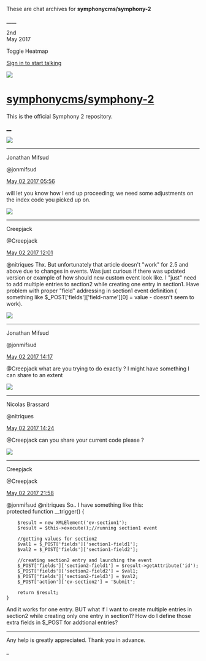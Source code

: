 These are chat archives for **symphonycms/symphony-2**

[__](/symphonycms/symphony-2/archives/2017/05/03)[__](/symphonycms/symphony-2/archives/2017/05/01)

2nd  
May 2017

Toggle Heatmap

[Sign in to start talking](/login?action=login&button=archive-login)

![](https://avatars-02.gitter.im/group/iv/3/57542c45c43b8c601977197e?s=48)

#  [symphonycms/symphony-2](/symphonycms/symphony-2)

This is the official Symphony 2 repository.

[ __](/orgs/symphonycms/rooms "More symphonycms rooms")

![](https://avatars1.githubusercontent.com/u/859775?v=4&s=30)

____

Jonathan Mifsud

@jonmifsud

[May 02 2017
05:56](https://gitter.im/symphonycms/symphony-2?at=59081f9208c00c092ad5a270)

will let you know how I end up proceeding; we need some adjustments on the
index code you picked up on.

![](https://avatars2.githubusercontent.com/u/9318776?v=4&s=30)

____

Creepjack

@Creepjack

[May 02 2017
12:01](https://gitter.im/symphonycms/symphony-2?at=5908752cc1d3b501543ef239)

@nitriques Thx. But unfortunately that article doesn't "work" for 2.5 and
above due to changes in events. Was just curious if there was updated version
or example of how should new custom event look like. I "just" need to add
multiple entries to section2 while creating one entry in section1. Have
problem with proper "field" addressing in section1 event definition (
something like $_POST['fields']['field-name'][0] = value - doesn't seem to
work).

![](https://avatars1.githubusercontent.com/u/859775?v=4&s=30)

____

Jonathan Mifsud

@jonmifsud

[May 02 2017
14:17](https://gitter.im/symphonycms/symphony-2?at=590895155f3e76601edf5e33)

@Creepjack what are you trying to do exactly ? I might have something I can
share to an extent

![](https://avatars1.githubusercontent.com/u/771169?v=4&s=30)

____

Nicolas Brassard

@nitriques

[May 02 2017
14:24](https://gitter.im/symphonycms/symphony-2?at=590896a85f3e76601edf656a)

@Creepjack can you share your current code please ?

![](https://avatars2.githubusercontent.com/u/9318776?v=4&s=30)

____

Creepjack

@Creepjack

[May 02 2017
21:58](https://gitter.im/symphonycms/symphony-2?at=590901138bb56c2d11052977)

@jonmifsud @nitriques So.. I have something like this:  
protected function __trigger() {

    
    
        $result = new XMLElement('ev-section1');
        $result = $this->execute();//running section1 event
    
        //getting values for section2
        $val1 = $_POST['fields']['section1-field1'];
        $val2 = $_POST['fields']['section1-field2'];
    
        //creating section2 entry and launching the event
        $_POST['fields']['section2-field1'] = $result->getAttribute('id');
        $_POST['fields']['section2-field2'] = $val1;
        $_POST['fields']['section2-field3'] = $val2;
        $_POST['action']['ev-section2'] = 'Submit';
    
        return $result;
    }

And it works for one entry. BUT what if I want to create multiple entries in
section2 while creating only one entry in section1? How do I define those
extra fields in $_POST for addtional entries?

____

Any help is greatly appreciated. Thank you in advance.

_

